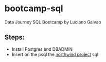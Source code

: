 # bootcamp-sql
Data Journey SQL Bootcamp by Luciano Galvao

## Steps:
- Install Postgres and DBADMIN
- Insert on the psql the [northwind project](https://github.com/pthom/northwind_psql/blob/master/northwind.sql) sql
